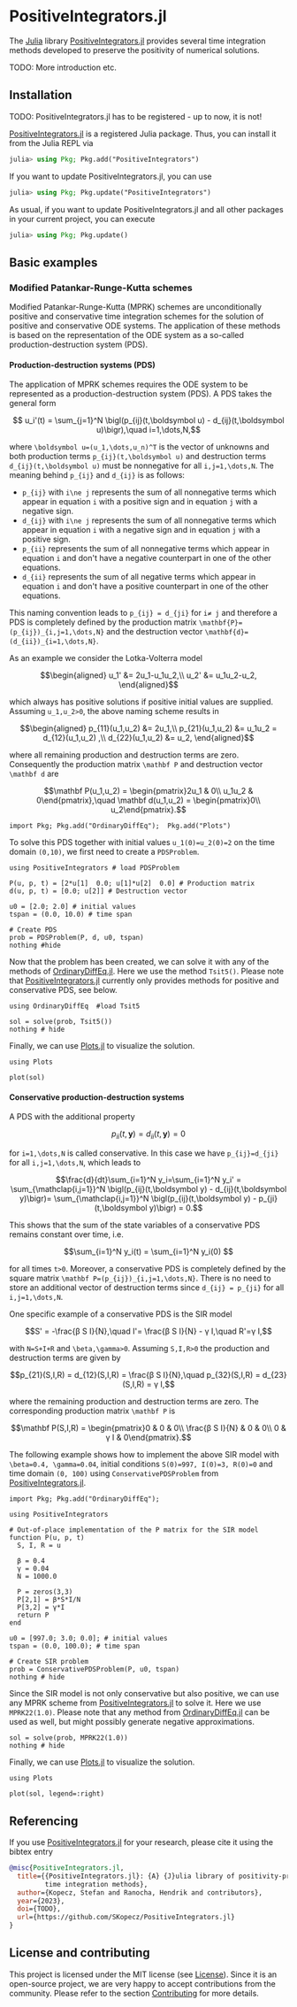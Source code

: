 # PositiveIntegrators.jl

The [Julia]() library
[PositiveIntegrators.jl](https://github.com/SKopecz/PositiveIntegrators.jl)
provides several time integration methods developed to preserve the positivity
of numerical solutions.

TODO: More introduction etc.


## Installation

TODO: PositiveIntegrators.jl has to be registered - up to now, it is not!

[PositiveIntegrators.jl](https://github.com/SKopecz/PositiveIntegrators.jl)
is a registered Julia package. Thus, you can install it from the Julia REPL via
```julia
julia> using Pkg; Pkg.add("PositiveIntegrators")
```

If you want to update PositiveIntegrators.jl, you can use
```julia
julia> using Pkg; Pkg.update("PositiveIntegrators")
```
As usual, if you want to update PositiveIntegrators.jl and all other
packages in your current project, you can execute
```julia
julia> using Pkg; Pkg.update()
```


## Basic examples

### Modified Patankar-Runge-Kutta schemes

Modified Patankar-Runge-Kutta (MPRK) schemes are unconditionally positive and conservative time integration schemes for the solution of positive and conservative ODE systems. The application of these methods is based on the representation of the ODE system as a so-called production-destruction system (PDS).

#### Production-destruction systems (PDS)

The application of MPRK schemes requires the ODE system to be represented as a production-destruction system (PDS). A PDS takes the general form
```math
    u_i'(t) = \sum_{j=1}^N \bigl(p_{ij}(t,\boldsymbol u) - d_{ij}(t,\boldsymbol u)\bigr),\quad i=1,\dots,N,
```
where ``\boldsymbol u=(u_1,\dots,u_n)^T`` is the vector of unknowns and both production terms ``p_{ij}(t,\boldsymbol u)`` and destruction terms ``d_{ij}(t,\boldsymbol u)`` must be nonnegative for all ``i,j=1,\dots,N``. The meaning behind ``p_{ij}`` and ``d_{ij}`` is as follows:
* ``p_{ij}`` with ``i\ne j`` represents the sum of all nonnegative terms which 
  appear in equation ``i`` with a positive sign and in equation ``j`` with a negative sign.
* ``d_{ij}`` with ``i\ne j`` represents the sum of all nonnegative terms which 
  appear in equation ``i`` with a negative sign and in equation ``j`` with a positive sign.
* ``p_{ii}`` represents the sum of all nonnegative terms  which appear in   
  equation ``i`` and don't have a negative counterpart in one of the other equations.
* ``d_{ii}`` represents the sum of all negative terms which appear in   
  equation ``i`` and don't have a positive counterpart in one of the other equations.

This naming convention leads to ``p_{ij} = d_{ji}`` for ``i≠ j`` and therefore a PDS is completely defined by the production matrix ``\mathbf{P}=(p_{ij})_{i,j=1,\dots,N}`` and the destruction vector ``\mathbf{d}=(d_{ii})_{i=1,\dots,N}``. 

As an example we consider the Lotka-Volterra model
```math
\begin{aligned}
u_1' &= 2u_1-u_1u_2,\\
u_2' &= u_1u_2-u_2,
\end{aligned}
```
which always has positive solutions if positive initial values are supplied.
Assuming ``u_1,u_2>0``, the above naming scheme results in
```math
\begin{aligned}
p_{11}(u_1,u_2) &= 2u_1,\\
p_{21}(u_1,u_2) &= u_1u_2 = d_{12}(u_1,u_2) ,\\
d_{22}(u_1,u_2) &= u_2,
\end{aligned}
```
where all remaining production and destruction terms are zero.
Consequently the production matrix ``\mathbf P`` and destruction vector ``\mathbf d`` are
```math
\mathbf P(u_1,u_2) = \begin{pmatrix}2u_1 & 0\\ u_1u_2 & 0\end{pmatrix},\quad \mathbf d(u_1,u_2) = \begin{pmatrix}0\\ u_2\end{pmatrix}.
```

```@setup LotkaVolterra
import Pkg; Pkg.add("OrdinaryDiffEq");  Pkg.add("Plots") 
```
To solve this PDS together with initial values ``u_1(0)=u_2(0)=2`` on the time domain ``(0,10)``, we first need to create a `PDSProblem`. 
```@example LotkaVolterra
using PositiveIntegrators # load PDSProblem

P(u, p, t) = [2*u[1]  0.0; u[1]*u[2]  0.0] # Production matrix
d(u, p, t) = [0.0; u[2]] # Destruction vector

u0 = [2.0; 2.0] # initial values
tspan = (0.0, 10.0) # time span

# Create PDS
prob = PDSProblem(P, d, u0, tspan)
nothing #hide
```
Now that the problem has been created, we can solve it with any of the methods of [OrdinaryDiffEq.jl](https://docs.sciml.ai/OrdinaryDiffEq/stable/). Here we use the method `Tsit5()`. Please note that [PositiveIntegrators.jl](https://github.com/SKopecz/PositiveIntegrators.jl) currently only provides methods for positive and conservative PDS, see below.

```@example LotkaVolterra
using OrdinaryDiffEq  #load Tsit5

sol = solve(prob, Tsit5())
nothing # hide
```
Finally, we can use [Plots.jl](https://docs.juliaplots.org/stable/) to visualize the solution.
```@example LotkaVolterra
using Plots 

plot(sol)
```

#### Conservative production-destruction systems

A PDS with the additional property
```math
  p_{ii}(t,\boldsymbol y)=d_{ii}(t,\boldsymbol y)=0
``` 
for ``i=1,\dots,N`` is called conservative. In this case we have
``p_{ij}=d_{ji}`` for all ``i,j=1,\dots,N``, which leads to
```math
\frac{d}{dt}\sum_{i=1}^N y_i=\sum_{i=1}^N y_i' = \sum_{\mathclap{i,j=1}}^N \bigl(p_{ij}(t,\boldsymbol y) - d_{ij}(t,\boldsymbol y)\bigr)= \sum_{\mathclap{i,j=1}}^N \bigl(p_{ij}(t,\boldsymbol y) - p_{ji}(t,\boldsymbol y)\bigr) = 0.
```
This shows that the sum of the state variables of a conservative PDS remains constant over time, i.e.
```math 
\sum_{i=1}^N y_i(t) = \sum_{i=1}^N y_i(0) 
```
for all times ``t>0``.
Moreover, a conservative PDS is completely defined by the square matrix ``\mathbf P=(p_{ij})_{i,j=1,\dots,N}``. There is no need to store an additional vector of destruction terms since ``d_{ij} = p_{ji}`` for all ``i,j=1,\dots,N``. 

One specific example of a conservative PDS is the SIR model
```math
S' = -\frac{β S I}{N},\quad I'= \frac{β S I}{N} - γ I,\quad R'=γ I,
```
with ``N=S+I+R`` and ``\beta,\gamma>0``. Assuming ``S,I,R>0`` the production and destruction terms are given by
```math
p_{21}(S,I,R) = d_{12}(S,I,R) = \frac{β S I}{N},\quad p_{32}(S,I,R) = d_{23}(S,I,R) = γ I,
```
where the remaining production and destruction terms are zero.
The corresponding production matrix ``\mathbf P`` is
```math
\mathbf P(S,I,R) = \begin{pmatrix}0 & 0 & 0\\ \frac{β S I}{N} & 0 & 0\\ 0 & γ I & 0\end{pmatrix}.
```

The following example shows how to implement the above SIR model with ``\beta=0.4, \gamma=0.04``, initial conditions ``S(0)=997, I(0)=3, R(0)=0`` and time domain ``(0, 100)`` using `ConservativePDSProblem` from [PositiveIntegrators.jl](https://github.com/SKopecz/PositiveIntegrators.jl).

```@setup SIR
import Pkg; Pkg.add("OrdinaryDiffEq"); 
```

```@example SIR
using PositiveIntegrators

# Out-of-place implementation of the P matrix for the SIR model
function P(u, p, t)
  S, I, R = u

  β = 0.4
  γ = 0.04
  N = 1000.0

  P = zeros(3,3)
  P[2,1] = β*S*I/N
  P[3,2] = γ*I
  return P
end

u0 = [997.0; 3.0; 0.0]; # initial values
tspan = (0.0, 100.0); # time span

# Create SIR problem
prob = ConservativePDSProblem(P, u0, tspan)
nothing # hide
```
Since the SIR model is not only conservative but also positive, we can use any MPRK scheme from [PositiveIntegrators.jl](https://github.com/SKopecz/PositiveIntegrators.jl) to solve it. Here we use `MPRK22(1.0)`. 
Please note that any method from [OrdinaryDiffEq.jl](https://docs.sciml.ai/OrdinaryDiffEq/stable/) can be used as well, but might possibly generate negative approximations.

```@example SIR
sol = solve(prob, MPRK22(1.0))
nothing # hide
```
Finally, we can use [Plots.jl](https://docs.juliaplots.org/stable/) to visualize the solution.
```@example SIR
using Plots

plot(sol, legend=:right)
```

## Referencing

If you use
[PositiveIntegrators.jl](https://github.com/ranocha/PositiveIntegrators.jl)
for your research, please cite it using the bibtex entry
```bibtex
@misc{PositiveIntegrators.jl,
  title={{PositiveIntegrators.jl}: {A} {J}ulia library of positivity-preserving
         time integration methods},
  author={Kopecz, Stefan and Ranocha, Hendrik and contributors},
  year={2023},
  doi={TODO},
  url={https://github.com/SKopecz/PositiveIntegrators.jl}
}
```


## License and contributing

This project is licensed under the MIT license (see [License](@ref)).
Since it is an open-source project, we are very happy to accept contributions
from the community. Please refer to the section [Contributing](@ref) for more
details.
